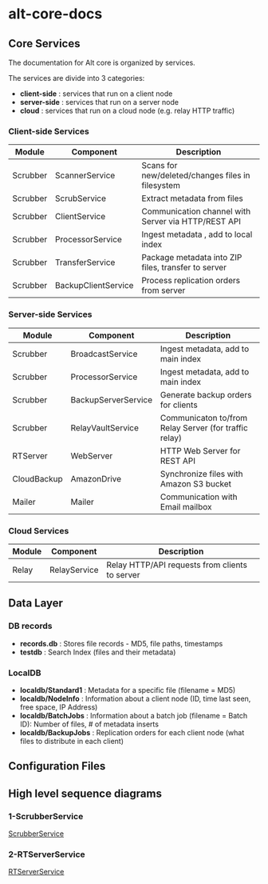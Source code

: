 # alt-core-docs

## Core Services

The documentation for Alt core is organized by services.

The services are divide into 3 categories:

* **client-side** : services that run on a client node
* **server-side** : services that run on a server node
* **cloud** : services that run on a cloud node (e.g. relay HTTP traffic) 

### Client-side Services

Module  | Component           | Description
---------| --------------      | -------------
Scrubber | ScannerService      | Scans for new/deleted/changes files in filesystem
Scrubber | ScrubService        | Extract metadata from files
Scrubber | ClientService       | Communication channel with Server via HTTP/REST API
Scrubber | ProcessorService    | Ingest metadata , add to local index
Scrubber | TransferService     | Package metadata into ZIP files, transfer to server
Scrubber | BackupClientService | Process replication orders from server

### Server-side Services

Module | Component             | Description
----------- | -----------------   | -------------
Scrubber    | BroadcastService    | Ingest metadata, add to main index
Scrubber    | ProcessorService    | Ingest metadata, add to main index
Scrubber    | BackupServerService | Generate backup orders for clients
Scrubber    | RelayVaultService   | Communicaton to/from Relay Server (for traffic relay)
RTServer    | WebServer           | HTTP Web Server for REST API
CloudBackup | AmazonDrive         | Synchronize files with Amazon S3 bucket
Mailer      | Mailer              | Communication with Email mailbox

### Cloud Services

Module    | Component             | Description
--------- | --------------        | -------------
Relay     | RelayService          | Relay HTTP/API requests from clients to server

## Data Layer

### DB records
* **records.db** : Stores file records - MD5, file paths, timestamps
* **testdb** : Search Index (files and their metadata)

### LocalDB
* **localdb/Standard1** : Metadata for a specific file (filename = MD5)
* **localdb/NodeInfo**  : Information about a client node (ID, time last seen, free space, IP Address)
* **localdb/BatchJobs** : Information about a batch job (filename = Batch ID): Number of files, # of metadata inserts
* **localdb/BackupJobs** : Replication orders for each client node (what files to distribute in each client)


## Configuration Files


## High level sequence diagrams

### 1-ScrubberService
[ScrubberService](ScrubberService.md)

### 2-RTServerService
[RTServerService](RTServerService.md)
